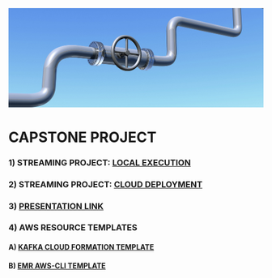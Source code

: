 ![](./images/pipe.jpeg)

# CAPSTONE PROJECT

### 1) STREAMING PROJECT: [LOCAL EXECUTION](https://github.com/muhiddincelik/Springboard/tree/main/streaming-project)

### 2) STREAMING PROJECT: [CLOUD DEPLOYMENT](https://github.com/muhiddincelik/Springboard/tree/main/streaming-project-aws)

### 3) [PRESENTATION LINK](https://docs.google.com/presentation/d/1Os0qT1rQXFtZMzNM9-vseXo94aTUQx7KD-zTjxGPO4M/edit?usp=sharing)

### 4) AWS RESOURCE TEMPLATES

#### 	A) [KAFKA CLOUD FORMATION TEMPLATE](kafka.rtf)

#### 	B) [EMR AWS-CLI TEMPLATE](emr.rtf)

